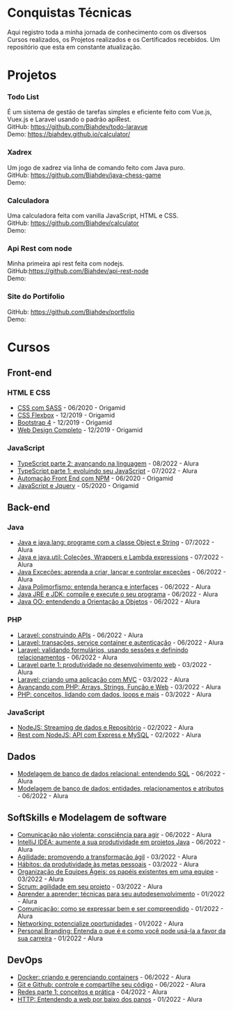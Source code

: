 # Conquistas Técnicas

Aqui registro toda a minha jornada de conhecimento com os diversos Cursos realizados, os Projetos realizados e os Certificados recebidos. Um repositório que esta em constante atualização.

# Projetos
### Todo List
É um sistema de gestão de tarefas simples e eficiente feito com Vue.js, Vuex.js e Laravel usando o padrão apiRest.
<br/>
GitHub: https://github.com/Biahdev/todo-laravue
<br/>
Demo: https://biahdev.github.io/calculator/

### Xadrex
Um jogo de xadrez via linha de comando feito com Java puro.
<br/>
GitHub: https://github.com/Biahdev/java-chess-game
<br/>
Demo:

### Calculadora
Uma calculadora feita com vanilla JavaScript, HTML e CSS.
<br/>
GitHub: https://github.com/Biahdev/calculator
<br/>
Demo:

### Api Rest com node
Minha primeira api rest feita com nodejs.
<br/>
GitHub:https://github.com/Biahdev/api-rest-node
<br/>
Demo:

### Site do Portifolio
GitHub: https://github.com/Biahdev/portfolio
<br/>
Demo:

# Cursos
## Front-end
### **HTML E CSS**
- [CSS com SASS](https://www.origamid.com/certificate/356134ab) - 06/2020 - Origamid
- [CSS Flexbox](https://www.origamid.com/certificate/65d8202e) - 12/2019 - Origamid
- [Bootstrap 4](https://www.origamid.com/certificate/802e09f4) - 12/2019 - Origamid
- [Web Design Completo](https://www.origamid.com/certificate/24cf0537) - 12/2019 - Origamid

### **JavaScript**
- [TypeScript parte 2: avançando na linguagem](https://cursos.alura.com.br/user/biahdev/course/typescript-avancando-linguagem/certificate) - 08/2022 - Alura
- [TypeScript parte 1: evoluindo seu JavaScript](https://cursos.alura.com.br/user/biahdev/course/typescript-evoluindo-javascript/certificate) - 07/2022 - Alura
- [Automação Front End com NPM](https://www.origamid.com/certificate/a7e58404) - 06/2020 - Origamid
- [JavaScript e Jquery](https://www.origamid.com/certificate/c854577a) - 05/2020 - Origamid


## Back-end
### **Java**
- [Java e java.lang: programe com a classe Object e String](https://cursos.alura.com.br/user/biahdev/course/java-pacotes-e-java-lang/certificate) - 07/2022 - Alura
- [Java e java.util: Coleções, Wrappers e Lambda expressions](https://cursos.alura.com.br/user/biahdev/course/java-util-lambdas/certificate) - 07/2022 - Alura
- [Java Exceções: aprenda a criar, lançar e controlar exceções](https://cursos.alura.com.br/user/biahdev/course/java-excecoes/certificate) - 06/2022 - Alura
- [Java Polimorfismo: entenda herança e interfaces](https://cursos.alura.com.br/user/biahdev/course/java-heranca-interfaces-polimorfismo/certificate) - 06/2022 - Alura
- [Java JRE e JDK: compile e execute o seu programa](https://cursos.alura.com.br/user/biahdev/course/java-primeiros-passos/certificate) - 06/2022 - Alura
- [Java OO: entendendo a Orientação a Objetos](https://cursos.alura.com.br/user/biahdev/course/java-introducao-orientacao-objetos/certificate) - 06/2022 - Alura



### **PHP**
- [Laravel: construindo APIs](https://cursos.alura.com.br/user/biahdev/course/laravel-construindo-apis/certificate) - 06/2022 - Alura
- [Laravel: transações, service container e autenticação](https://cursos.alura.com.br/user/biahdev/course/laravel-transacoes-service-container-autenticacao/certificate) - 06/2022 - Alura
- [Laravel: validando formulários, usando sessões e definindo relacionamentos](https://cursos.alura.com.br/user/biahdev/course/laravel-formularios-sessoes-relacionamentos/certificate) - 06/2022 - Alura
- [Laravel parte 1: produtividade no desenvolvimento web](https://cursos.alura.com.br/user/biahdev/course/laravel-produtividade-desenvolvimento-web/certificate) - 03/2022 - Alura
- [Laravel: criando uma aplicação com MVC](https://cursos.alura.com.br/user/biahdev/course/laravel-criando-aplicacao-mvc/certificate) - 03/2022 - Alura
- [Avançando com PHP: Arrays, Strings, Função e Web](https://cursos.alura.com.br/user/biahdev/course/php-arrays-strings-funcoes/certificate) - 03/2022 - Alura
- [PHP: conceitos, lidando com dados, loops e mais](https://cursos.alura.com.br/certificate/biahdev/php-primeiros-passos) - 03/2022 - Alura


### **JavaScript**
- [NodeJS: Streaming de dados e Repositório](https://cursos.alura.com.br/user/biahdev/course/nodejs-streaming-dados/certificate) - 02/2022 - Alura
- [Rest com NodeJS: API com Express e MySQL](https://cursos.alura.com.br/user/biahdev/course/node-rest-api/certificate) - 02/2022 - Alura


## Dados
- [Modelagem de banco de dados relacional: entendendo SQL](https://cursos.alura.com.br/user/biahdev/course/modelagem-banco-dados-relacional-sql/certificate) - 06/2022 - Alura
- [Modelagem de banco de dados: entidades, relacionamentos e atributos](https://cursos.alura.com.br/certificate/biahdev/modelagem-banco-dados-entidades-relacionamentos-atributos) - 06/2022 - Alura


## SoftSkills e Modelagem de software
- [Comunicação não violenta: consciência para agir](https://cursos.alura.com.br/user/biahdev/course/comunicacao-nao-violenta/certificate) - 06/2022 - Alura
- [IntelliJ IDEA: aumente a sua produtividade em projetos Java](https://cursos.alura.com.br/user/biahdev/course/intellij-idea-truques-para-aumentar-sua-produtividade-em-projetos-java/certificate) - 06/2022 - Alura
- [Agilidade: promovendo a transformação ágil](https://cursos.alura.com.br/user/biahdev/course/fundamentos-agilidade/certificate) - 03/2022 - Alura
- [Hábitos: da produtividade às metas pessoais](https://cursos.alura.com.br/user/biahdev/course/habitos/certificate) - 03/2022 - Alura
- [Organização de Equipes Ágeis: os papéis existentes em uma equipe](https://cursos.alura.com.br/user/biahdev/course/organizando-equipes-ageis/certificate) - 03/2022 - Alura
- [Scrum: agilidade em seu projeto](https://cursos.alura.com.br/user/biahdev/course/agile-scrum/certificate) - 03/2022 - Alura
- [Aprender a aprender: técnicas para seu autodesenvolvimento](https://cursos.alura.com.br/user/biahdev/course/fundamentos-agilidade/certificate) - 01/2022 - Alura
- [Comunicação: como se expressar bem e ser compreendido](https://cursos.alura.com.br/user/biahdev/course/comunicacao/certificate) - 01/2022 - Alura
- [Networking: potencialize oportunidades](https://cursos.alura.com.br/user/biahdev/course/networking/certificate) - 01/2022 - Alura
- [Personal Branding: Entenda o que é e como você pode usá-la a favor da sua carreira](https://cursos.alura.com.br/user/biahdev/course/personal-branding/certificate) - 01/2022 - Alura
  

## DevOps
- [Docker: criando e gerenciando containers](https://cursos.alura.com.br/user/biahdev/course/docker-criando-gerenciando-containers/certificate) - 06/2022 - Alura
- [Git e Github: controle e compartilhe seu código](https://cursos.alura.com.br/user/biahdev/course/git-github-controle-de-versao/certificate) - 06/2022 - Alura
- [Redes parte 1: conceitos e prática](https://cursos.alura.com.br/user/biahdev/course/redes-introducao/certificate) - 04/2022 - Alura
- [HTTP: Entendendo a web por baixo dos panos](https://cursos.alura.com.br/user/biahdev/course/http-fundamentos/certificate) - 01/2022 - Alura

